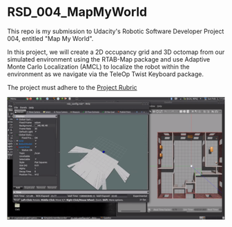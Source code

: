 # RSD_004_MapMyWorld
This repo is my submission to Udacity's Robotic Software Developer Project 004, entitled "Map My World".

In this project, we will create a 2D occupancy grid and 3D octomap from our simulated environment using the RTAB-Map package and use Adaptive Monte Carlo Localization (AMCL) to localize the robot within the environment as we navigate via the TeleOp Twist Keyboard package.

The project must adhere to the [Project Rubric](https://review.udacity.com/#!/rubrics/2352/view)

 ![WhereAmIScreenshot](./images/004_001.png)
